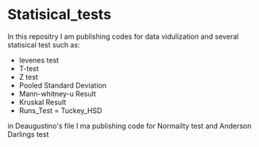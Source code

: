 # Statisical_tests
In this repositry I am publishing codes for data vidulization and several statisical test such as:
- levenes test
- T-test
- Z test
- Pooled Standard Deviation
- Mann-whitney-u Result
- Kruskal Result
- Runs_Test
= Tuckey_HSD

in Deaugustino's file I ma publishing code for Normailty test and Anderson Darlings test

